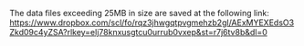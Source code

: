 The data files exceeding 25MB in size are saved at the following link: https://www.dropbox.com/scl/fo/rqz3jhwgqtpvgmehzb2gl/AExMYEXEdsO3Zkd09c4yZSA?rlkey=elj78knxusgtcu0urrub0vxep&st=r7j6tv8b&dl=0
